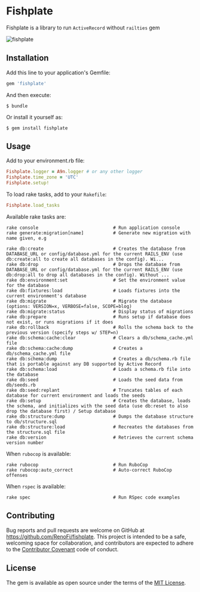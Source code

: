 # Fishplate

Fishplate is a library to run `ActiveRecord` without `railties` gem

![fishplate](https://upload.wikimedia.org/wikipedia/commons/thumb/4/42/Fishplate_UK_2006.jpg/440px-Fishplate_UK_2006.jpg "Fishplate")

## Installation

Add this line to your application's Gemfile:

```ruby
gem 'fishplate'
```

And then execute:

    $ bundle

Or install it yourself as:

    $ gem install fishplate

## Usage

Add to your environment.rb file:


```ruby
Fishplate.logger = A9n.logger # or any other logger
Fishplate.time_zone = 'UTC'
Fishplate.setup!
```

To load rake tasks, add to your `Rakefile`:

```ruby
Fishplate.load_tasks
```

Available rake tasks are:
```
rake console                            # Run application console
rake generate:migration[name]           # Generate new migration with name given, e.g

rake db:create                          # Creates the database from DATABASE_URL or config/database.yml for the current RAILS_ENV (use db:create:all to create all databases in the config). Wi...
rake db:drop                            # Drops the database from DATABASE_URL or config/database.yml for the current RAILS_ENV (use db:drop:all to drop all databases in the config). Without ...
rake db:environment:set                 # Set the environment value for the database
rake db:fixtures:load                   # Loads fixtures into the current environment's database
rake db:migrate                         # Migrate the database (options: VERSION=x, VERBOSE=false, SCOPE=blog)
rake db:migrate:status                  # Display status of migrations
rake db:prepare                         # Runs setup if database does not exist, or runs migrations if it does
rake db:rollback                        # Rolls the schema back to the previous version (specify steps w/ STEP=n)
rake db:schema:cache:clear              # Clears a db/schema_cache.yml file
rake db:schema:cache:dump               # Creates a db/schema_cache.yml file
rake db:schema:dump                     # Creates a db/schema.rb file that is portable against any DB supported by Active Record
rake db:schema:load                     # Loads a schema.rb file into the database
rake db:seed                            # Loads the seed data from db/seeds.rb
rake db:seed:replant                    # Truncates tables of each database for current environment and loads the seeds
rake db:setup                           # Creates the database, loads the schema, and initializes with the seed data (use db:reset to also drop the database first) / Setup database
rake db:structure:dump                  # Dumps the database structure to db/structure.sql
rake db:structure:load                  # Recreates the databases from the structure.sql file
rake db:version                         # Retrieves the current schema version number
```

When `rubocop` is available:
```
rake rubocop                            # Run RuboCop
rake rubocop:auto_correct               # Auto-correct RuboCop offenses
```

When `rspec` is available:
```
rake spec                               # Run RSpec code examples
```

## Contributing

Bug reports and pull requests are welcome on GitHub at https://github.com/RenoFi/fishplate. This project is intended to be a safe, welcoming space for collaboration, and contributors are expected to adhere to the [Contributor Covenant](http://contributor-covenant.org) code of conduct.

## License

The gem is available as open source under the terms of the [MIT License](https://opensource.org/licenses/MIT).
